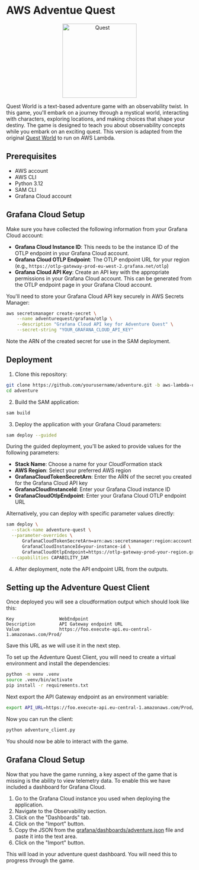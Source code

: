 # AWS Adventue Quest

<div align="center">
<img src="https://raw.githubusercontent.com/grafana/adventure/main/img/logo.png" alt="Quest" width="200"/>
</div>

Quest World is a text-based adventure game with an observability twist. In this game, you'll embark on a journey through a mystical world, interacting with characters, exploring locations, and making choices that shape your destiny. The game is designed to teach you about observability concepts while you embark on an exciting quest. This version is adapted from the original [Quest World](https://github.com/grafana/adventure) to run on AWS Lambda.

## Prerequisites

- AWS account
- AWS CLI
- Python 3.12
- SAM CLI
- Grafana Cloud account

## Grafana Cloud Setup

Make sure you have collected the following information from your Grafana Cloud account:

- **Grafana Cloud Instance ID**: This needs to be the instance ID of the OTLP endpoint in your Grafana Cloud account.
- **Grafana Cloud OTLP Endpoint**: The OTLP endpoint URL for your region (e.g., `https://otlp-gateway-prod-eu-west-2.grafana.net/otlp`)
- **Grafana Cloud API Key**: Create an API key with the appropriate permissions in your Grafana Cloud account. This can be generated from the OTLP endpoint page in your Grafana Cloud account.

You'll need to store your Grafana Cloud API key securely in AWS Secrets Manager:

```bash
aws secretsmanager create-secret \
    --name adventurequest/grafana/otlp \
    --description "Grafana Cloud API key for Adventure Quest" \
    --secret-string "YOUR_GRAFANA_CLOUD_API_KEY"
```

Note the ARN of the created secret for use in the SAM deployment.

## Deployment

1. Clone this repository:
```bash
git clone https://github.com/yourusername/adventure.git -b aws-lambda-otel
cd adventure
```

2. Build the SAM application:
```bash
sam build
```

3. Deploy the application with your Grafana Cloud parameters:
```bash
sam deploy --guided
```

During the guided deployment, you'll be asked to provide values for the following parameters:
- **Stack Name**: Choose a name for your CloudFormation stack
- **AWS Region**: Select your preferred AWS region
- **GrafanaCloudTokenSecretArn**: Enter the ARN of the secret you created for the Grafana Cloud API key
- **GrafanaCloudInstanceId**: Enter your Grafana Cloud instance ID
- **GrafanaCloudOtlpEndpoint**: Enter your Grafana Cloud OTLP endpoint URL

Alternatively, you can deploy with specific parameter values directly:
```bash
sam deploy \
  --stack-name adventure-quest \
  --parameter-overrides \
      GrafanaCloudTokenSecretArn=arn:aws:secretsmanager:region:account:secret:name \
      GrafanaCloudInstanceId=your-instance-id \
      GrafanaCloudOtlpEndpoint=https://otlp-gateway-prod-your-region.grafana.net/otlp \
  --capabilities CAPABILITY_IAM
```

4. After deployment, note the API endpoint URL from the outputs.

## Setting up the Adventure Quest Client

Once deployed you will see a cloudformation output which should look like this:
```console
Key                 WebEndpoint                                                                                                                               
Description         API Gateway endpoint URL                                                                                                                  
Value               https://foo.execute-api.eu-central-1.amazonaws.com/Prod/     
```

Save this URL as we will use it in the next step.

To set up the Adventure Quest Client, you will need to create a virtual environment and install the dependencies:
```bash
python -m venv .venv
source .venv/bin/activate
pip install -r requirements.txt
```

Next export the API Gateway endpoint as an environment variable:
```bash
export API_URL=https://foo.execute-api.eu-central-1.amazonaws.com/Prod/
```

Now you can run the client:
```bash
python adventure_client.py
```

You should now be able to interact with the game.

## Grafana Cloud Setup

Now that you have the game running, a key aspect of the game that is missing is the ability to view telemetry data. To enable this we have included a dashboard for Grafana Cloud.

1. Go to the Grafana Cloud instance you used when deploying the application.
2. Navigate to the Observability section.
3. Click on the "Dashboards" tab.
4. Click on the "Import" button.
5. Copy the JSON from the [grafana/dashboards/adventure.json](grafana/dashboards/adventure.json) file and paste it into the text area.
6. Click on the "Import" button.

This will load in your adventure quest dashboard. You will need this to progress through the game.